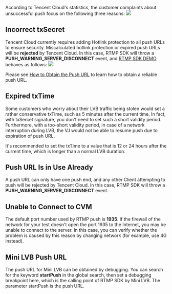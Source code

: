 ﻿According to Tencent Cloud's statistics, the customer complaints about unsuccessful push focus on the following three reasons:
![](//mc.qcloudimg.com/static/img/8f0d4acce0ae96705239f7984efd0382/image.png)

## Incorrect txSecret
Tencent Cloud currently requires adding Hotlink protection to all push URLs to ensure security. Miscalculated hotlink protection or expired push URLs will be **rejected** by Tencent Cloud. In this case, RTMP SDK will throw a **PUSH_WARNING_SERVER_DISCONNECT** event, and [RTMP SDK DEMO](https://www.qcloud.com/document/product/454/6555) behaves as follows: 
![](//mc.qcloudimg.com/static/img/83e5c2dce6707f5c0c5e6dfc8fc548e5/image.png)

Please see [How to Obtain the Push URL](https://www.qcloud.com/document/product/454/7915) to learn how to obtain a reliable push URL.

## Expired txTime
Some customers who worry about their LVB traffic being stolen would set a rather conservative txTime, such as 5 minutes after the current time. In fact, with txSercet signature, you don't need to set such a short validity period. Furthermore, with a too-short validity period, in case of a network interruption during LVB, the VJ would not be able to resume push due to expiration of push URL.

It's recommended to set the txTime to a value that is 12 or 24 hours after the current time, which is longer than a normal LVB duration.

## Push URL Is in Use Already
A push URL can only have one push end, and any other Client attempting to push will be rejected by Tencent Cloud. In this case, RTMP SDK will throw a **PUSH_WARNING_SERVER_DISCONNECT** event.

## Unable to Connect to CVM
The default port number used by RTMP push is **1935**. If the firewall of the network for your test doesn't open the port 1935 to the Internet, you may be unable to connect to the server. In this case, you can verify whether the problem is caused by this reason by changing network (for example, use 4G instead).

## Mini LVB Push URL
The push URL for Mini LVB can be obtained by debugging. You can search for the keyword **startPush** in the global search, then set a debugging breakpoint here, which is the calling point of RTMP SDK by Mini LVB. The parameter startPush is the push URL.




